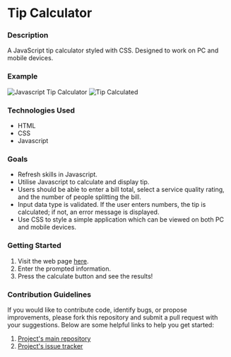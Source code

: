 # Tip Calculator

### Description
A JavaScript tip calculator styled with CSS. Designed to work on PC and mobile devices.

### Example
![Javascript Tip Calculator](https://user-images.githubusercontent.com/74436899/101270031-cbcae700-376c-11eb-9e86-55b235a04ad4.png "JavaScript Tip Calculator")
![Tip Calculated](https://user-images.githubusercontent.com/74436899/101270135-19941f00-376e-11eb-92b3-79a3046dd7b3.png "Tip Calculated")

### Technologies Used
* HTML
* CSS
* Javascript

### Goals
* Refresh skills in Javascript.
* Utilise Javascript to calculate and display tip.
* Users should be able to enter a bill total, select a service quality rating, and the number of people splitting the bill.
* Input data type is validated. If the user enters numbers, the tip is calculated; if not, an error message is displayed.
* Use CSS to style a simple application which can be viewed on both PC and mobile devices.

### Getting Started
1. Visit the web page [here](https://daniel-tsiang-tip-calculator.netlify.app/).
2. Enter the prompted information.
3. Press the calculate button and see the results!

### Contribution Guidelines
If you would like to contribute code, identify bugs, or propose improvements, please fork this repository and submit a pull request with your suggestions. Below are some helpful links to help you get started:
1. [Project's main repository](https://github.com/DanielTsiang/TipCalculator-JavaScript)
2. [Project's issue tracker](https://github.com/DanielTsiang/TipCalculator-JavaScript/issues)
